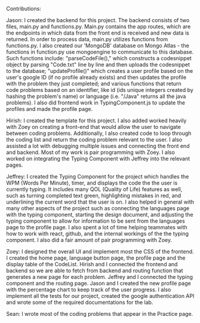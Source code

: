 Contributions:

Jason: I created the backend for this project. The backend consists of two files, main.py and functions.py. Main.py contains the app routes, which are the endpoints in which data from the front end is received and new data is returned. In order to process data, main.py utilizes functions from functions.py. I also created our 'MongoDB' database on Mongo Atlas - the functions in function.py use mongoengine to communicate to this database. Such functions include: "parseCodeFile()," which constructs a codesnippet object by parsing "Code.txt" line by line and then uploads the codesnippet to the database; "updateProfile()" which creates a user profile based on the user's google ID (if no profile already exists) and then updates the profile with the problem they just completed; and various functions that return code problems based on an identifier, like id (ids unique integers created by hashing the problem's name) or language (i.e. "/Java" returns all the java problems). I also did frontend work in TypingComponent.js to update the profiles and made the profile page.


Hirish: I created the template for this project. I also added worked heavily with Zoey on creating a front-end that would allow the user to navigate between coding problems. Additionally, I also created code to loop through the coding list and return the coding problem relevant to the user. I also assisted a lot with debugging multiple issues and connecting the front end and backend. Most of my work is pair programming with Zoey. I also worked on integrating the Typing Component with Jeffrey into the relevant pages. 


Jeffrey: I created the Typing Component for the project which handles the WPM (Words Per Minute), timer, and displays the code the the user is currently typing. It includes many QOL (Quality of Life) features as well,  such as turning completed text green, highlighting mistakes in red, and underlining the current word that the user is on. I also helped in general with many other aspects of the project such as connecting the languages page with the typing component, starting the design document, and adjusting the typing component to allow for information to be sent from the languages page to the profile page. I also spent a lot of time helping teammates with how to work with react, github, and the internal workings of the the typing component. I also did a fair amount of pair programming with Zoey.

Zoey: I designed the overall UI and implement most the CSS of the frontend. I created the home page, language button page, the profile page and the display table of the CodeList. Hirish and I connected the frontend and backend so we are able to fetch from backend and routing function that generates a new page for each problem. Jeffrey and I connected the typing component and the routing page. Jason and I created the new profile page with the percentage chart to keep track of the user progress. I also implement all the tests for our project, created the google authentication API and wrote some of the required documentations for the lab.


Sean: I wrote most of the coding problems that appear in the Practice page.
